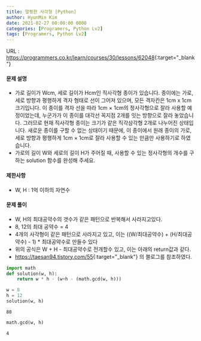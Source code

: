 ```yaml
---
title: 멀쩡한 사각형 [Python]
author: HyunMin Kim
date: 2021-02-27 00:00:00 0000
categories: [Programers, Python Lv2]
tags: [Programers, Python Lv2]
---
```


URL : <https://programmers.co.kr/learn/courses/30/lessons/62048>{:target="_blank"}

#### 문제 설명
 - 가로 길이가 Wcm, 세로 길이가 Hcm인 직사각형 종이가 있습니다. 종이에는 가로, 세로 방향과 평행하게 격자 형태로 선이 그어져 있으며, 모든 격자칸은 1cm x 1cm 크기입니다. 이 종이를 격자 선을 따라 1cm × 1cm의 정사각형으로 잘라 사용할 예정이었는데, 누군가가 이 종이를 대각선 꼭지점 2개를 잇는 방향으로 잘라 놓았습니다. 그러므로 현재 직사각형 종이는 크기가 같은 직각삼각형 2개로 나누어진 상태입니다. 새로운 종이를 구할 수 없는 상태이기 때문에, 이 종이에서 원래 종이의 가로, 세로 방향과 평행하게 1cm × 1cm로 잘라 사용할 수 있는 만큼만 사용하기로 하였습니다.
- 가로의 길이 W와 세로의 길이 H가 주어질 때, 사용할 수 있는 정사각형의 개수를 구하는 solution 함수를 완성해 주세요.

#### 제한사항
- W, H : 1억 이하의 자연수

#### 문제 풀이
- W, H의 최대공약수의 갯수가 같은 패턴으로 반복해서 사라지고있다. 
- 8, 12의 최대 공약수 = 4
- 4개의 사각형이 같은 패턴으로 사라지고 있고, 이는 ((W/최대공약수) + (H/최대공약수) - 1) * 최대공약수로 만들수 있다
- 위의 공식은 W + H - 최대공약수로 전개할수 있고, 이는 아래의 return값과 같다.
- <https://taesan94.tistory.com/55>{:target="_blank"} 의 블로그를 참조하였다.


```python
import math
def solution(w, h):
    return w * h - (w+h - (math.gcd(w, h)))
```


```python
w = 8
h = 12
solution(w, h)
```




    80




```python
math.gcd(w, h)
```




    4